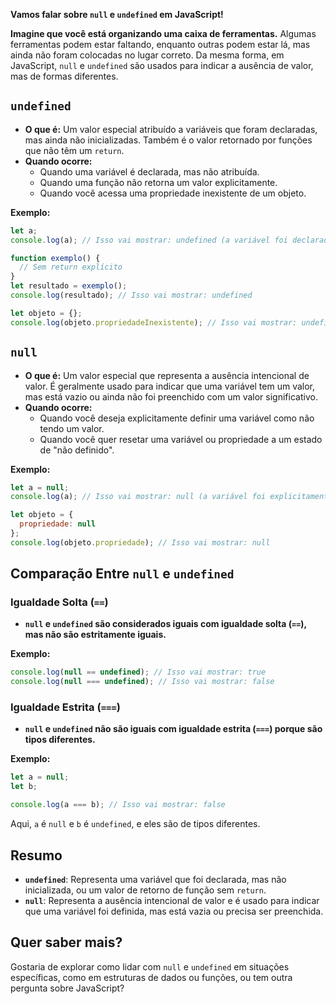 **Vamos falar sobre `null` e `undefined` em JavaScript!**

**Imagine que você está organizando uma caixa de ferramentas.** Algumas ferramentas podem estar faltando, enquanto outras podem estar lá, mas ainda não foram colocadas no lugar correto. Da mesma forma, em JavaScript, `null` e `undefined` são usados para indicar a ausência de valor, mas de formas diferentes.

## `undefined`

- **O que é:** Um valor especial atribuído a variáveis que foram declaradas, mas ainda não inicializadas. Também é o valor retornado por funções que não têm um `return`.
- **Quando ocorre:**
  - Quando uma variável é declarada, mas não atribuída.
  - Quando uma função não retorna um valor explicitamente.
  - Quando você acessa uma propriedade inexistente de um objeto.

**Exemplo:**

```javascript
let a;
console.log(a); // Isso vai mostrar: undefined (a variável foi declarada, mas não inicializada)

function exemplo() {
  // Sem return explícito
}
let resultado = exemplo();
console.log(resultado); // Isso vai mostrar: undefined

let objeto = {};
console.log(objeto.propriedadeInexistente); // Isso vai mostrar: undefined
```

## `null`

- **O que é:** Um valor especial que representa a ausência intencional de valor. É geralmente usado para indicar que uma variável tem um valor, mas está vazio ou ainda não foi preenchido com um valor significativo.
- **Quando ocorre:**
  - Quando você deseja explicitamente definir uma variável como não tendo um valor.
  - Quando você quer resetar uma variável ou propriedade a um estado de "não definido".

**Exemplo:**

```javascript
let a = null;
console.log(a); // Isso vai mostrar: null (a variável foi explicitamente definida como null)

let objeto = {
  propriedade: null
};
console.log(objeto.propriedade); // Isso vai mostrar: null
```

## Comparação Entre `null` e `undefined`

### Igualdade Solta (`==`)

- **`null` e `undefined` são considerados iguais com igualdade solta (`==`), mas não são estritamente iguais.**
  
**Exemplo:**

```javascript
console.log(null == undefined); // Isso vai mostrar: true
console.log(null === undefined); // Isso vai mostrar: false
```

### Igualdade Estrita (`===`)

- **`null` e `undefined` não são iguais com igualdade estrita (`===`) porque são tipos diferentes.**
  
**Exemplo:**

```javascript
let a = null;
let b;

console.log(a === b); // Isso vai mostrar: false
```

Aqui, `a` é `null` e `b` é `undefined`, e eles são de tipos diferentes.

## Resumo

- **`undefined`**: Representa uma variável que foi declarada, mas não inicializada, ou um valor de retorno de função sem `return`.
- **`null`**: Representa a ausência intencional de valor e é usado para indicar que uma variável foi definida, mas está vazia ou precisa ser preenchida.

## Quer saber mais?

Gostaria de explorar como lidar com `null` e `undefined` em situações específicas, como em estruturas de dados ou funções, ou tem outra pergunta sobre JavaScript?